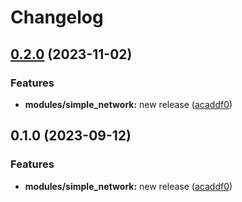 # Changelog

## [0.2.0](https://github.com/matthew-walter-works/terraform-releases-pls/compare/simple_network-v0.1.0...simple_network-v0.2.0) (2023-11-02)


### Features

* **modules/simple_network:** new release ([acaddf0](https://github.com/matthew-walter-works/terraform-releases-pls/commit/acaddf0236cd9773462467d072d2eadaabdb5148))

## 0.1.0 (2023-09-12)


### Features

* **modules/simple_network:** new release ([acaddf0](https://github.com/zencore-dev/terraform-releases-pls/commit/acaddf0236cd9773462467d072d2eadaabdb5148))
